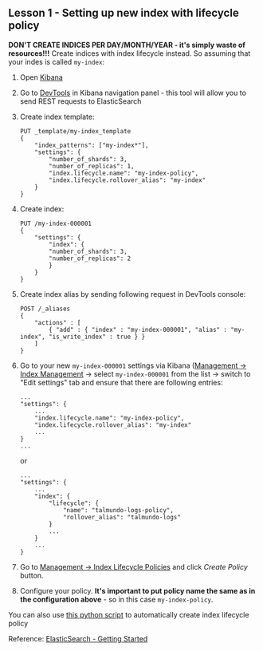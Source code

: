 ## Lesson 1 - Setting up new index with lifecycle policy

**DON'T CREATE INDICES PER DAY/MONTH/YEAR - it's simply waste of resources!!!**
Create indices with index lifecycle instead. So assuming that your indes is called `my-index`:
1. Open [Kibana](http://localhost:5601)
1. Go to [DevTools](http://localhost:5601/app/kibana#/dev_tools/) in Kibana navigation panel - this tool will allow you to send REST requests to ElasticSearch
1. Create index template:
    ```
    PUT _template/my-index_template
    {
        "index_patterns": ["my-index*"],                 
        "settings": {
            "number_of_shards": 3,
            "number_of_replicas": 1,
            "index.lifecycle.name": "my-index-policy",      
            "index.lifecycle.rollover_alias": "my-index"    
        }
    }
    ```
1. Create index:
    ```
    PUT /my-index-000001
    {
        "settings": {
            "index": {
            "number_of_shards": 3,  
            "number_of_replicas": 2 
            }
        }
    }
    ```
1. Create index alias by sending following request in DevTools console:
    ```
    POST /_aliases
    {
        "actions" : [
            { "add" : { "index" : "my-index-000001", "alias" : "my-index", "is_write_index" : true } }
        ]
    }
    ```
1. Go to your new `my-index-000001` settings via Kibana ([Management -> Index Management](http://localhost:5601/app/kibana#/management/elasticsearch/index_management/) -> select `my-index-000001` from the list -> switch to "Edit settings" tab and ensure that there are following entries:
    ```
    ...
    "settings": {
        ...
        "index.lifecycle.name": "my-index-policy",
        "index.lifecycle.rollover_alias": "my-index"
        ...
    }
    ...
    ```
    or
    ```
    ...
    "settings": {
        ...
        "index": {
            "lifecycle": {
                "name": "talmundo-logs-policy",
                "rollover_alias": "talmundo-logs"
            }
            ...
        }
        ...
    }
    ```

1. Go to [Management -> Index Lifecycle Policies](http://localhost:5601/app/kibana#/management/elasticsearch/index_lifecycle_management/policies?_g=()) and click *Create Policy* button.

1. Configure your policy. **It's important to put policy name the same as in the configuration above** - so in this case `my-index-policy`.

You can also use [this python script](../playground/create_index_lifecycle_policy.py) to automatically create index lifecycle policy

Reference: [ElasticSearch - Getting Started](https://www.elastic.co/guide/en/elasticsearch/reference/7.6/getting-started-index-lifecycle-management.html)
